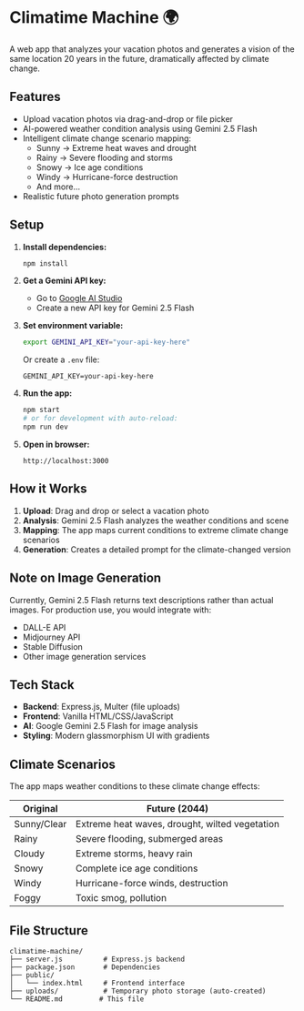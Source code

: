 # Climatime Machine 🌍

A web app that analyzes your vacation photos and generates a vision of the same location 20 years in the future, dramatically affected by climate change.

## Features

- Upload vacation photos via drag-and-drop or file picker
- AI-powered weather condition analysis using Gemini 2.5 Flash
- Intelligent climate change scenario mapping:
  - Sunny → Extreme heat waves and drought
  - Rainy → Severe flooding and storms
  - Snowy → Ice age conditions
  - Windy → Hurricane-force destruction
  - And more...
- Realistic future photo generation prompts

## Setup

1. **Install dependencies:**
   ```bash
   npm install
   ```

2. **Get a Gemini API key:**
   - Go to [Google AI Studio](https://makersuite.google.com/app/apikey)
   - Create a new API key for Gemini 2.5 Flash

3. **Set environment variable:**
   ```bash
   export GEMINI_API_KEY="your-api-key-here"
   ```
   Or create a `.env` file:
   ```
   GEMINI_API_KEY=your-api-key-here
   ```

4. **Run the app:**
   ```bash
   npm start
   # or for development with auto-reload:
   npm run dev
   ```

5. **Open in browser:**
   ```
   http://localhost:3000
   ```

## How it Works

1. **Upload**: Drag and drop or select a vacation photo
2. **Analysis**: Gemini 2.5 Flash analyzes the weather conditions and scene
3. **Mapping**: The app maps current conditions to extreme climate change scenarios
4. **Generation**: Creates a detailed prompt for the climate-changed version

## Note on Image Generation

Currently, Gemini 2.5 Flash returns text descriptions rather than actual images. For production use, you would integrate with:
- DALL-E API
- Midjourney API  
- Stable Diffusion
- Other image generation services

## Tech Stack

- **Backend**: Express.js, Multer (file uploads)
- **Frontend**: Vanilla HTML/CSS/JavaScript
- **AI**: Google Gemini 2.5 Flash for image analysis
- **Styling**: Modern glassmorphism UI with gradients

## Climate Scenarios

The app maps weather conditions to these climate change effects:

| Original | Future (2044) |
|----------|---------------|
| Sunny/Clear | Extreme heat waves, drought, wilted vegetation |
| Rainy | Severe flooding, submerged areas |
| Cloudy | Extreme storms, heavy rain |
| Snowy | Complete ice age conditions |
| Windy | Hurricane-force winds, destruction |
| Foggy | Toxic smog, pollution |

## File Structure

```
climatime-machine/
├── server.js          # Express.js backend
├── package.json       # Dependencies
├── public/
│   └── index.html     # Frontend interface
├── uploads/           # Temporary photo storage (auto-created)
└── README.md         # This file
```